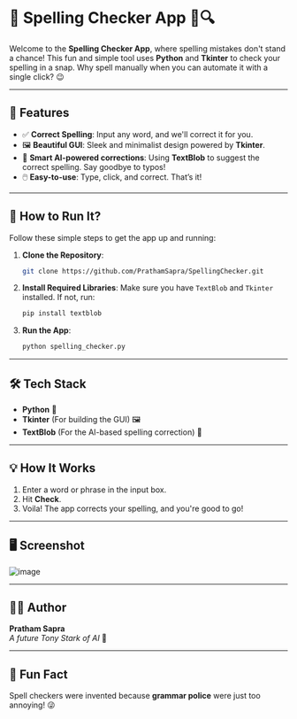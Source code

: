 # 📝 Spelling Checker App 🧐🔍

Welcome to the **Spelling Checker App**, where spelling mistakes don't stand a chance! This fun and simple tool uses **Python** and **Tkinter** to check your spelling in a snap. Why spell manually when you can automate it with a single click? 😉

---

## 🎯 Features

- ✅ **Correct Spelling**: Input any word, and we'll correct it for you.
- 🖼️ **Beautiful GUI**: Sleek and minimalist design powered by **Tkinter**.
- 🧠 **Smart AI-powered corrections**: Using **TextBlob** to suggest the correct spelling. Say goodbye to typos!
- 🖱️ **Easy-to-use**: Type, click, and correct. That’s it!

---

## 🚀 How to Run It?

Follow these simple steps to get the app up and running:

1. **Clone the Repository**:
    ```bash
    git clone https://github.com/PrathamSapra/SpellingChecker.git
    ```

2. **Install Required Libraries**:
    Make sure you have `TextBlob` and `Tkinter` installed. If not, run:
    ```bash
    pip install textblob
    ```

3. **Run the App**:
    ```bash
    python spelling_checker.py
    ```

---

## 🛠️ Tech Stack

- **Python** 🐍
- **Tkinter** (For building the GUI) 🖼️
- **TextBlob** (For the AI-based spelling correction) 🧠

---

## 💡 How It Works

1. Enter a word or phrase in the input box.  
2. Hit **Check**.  
3. Voila! The app corrects your spelling, and you're good to go!  

---

## 🖥️ Screenshot

![image](https://github.com/user-attachments/assets/e337d979-f6d7-43f5-acb6-585eb6363a7d)


---

## 👨‍💻 Author

**Pratham Sapra**  
_A future Tony Stark of AI_ 🚀

---


## 🎉 Fun Fact

Spell checkers were invented because **grammar police** were just too annoying! 😜

